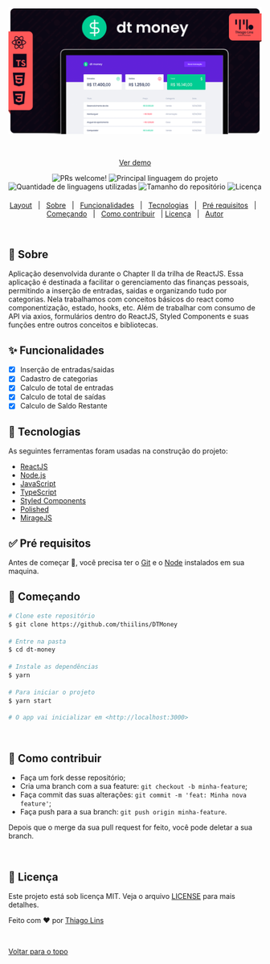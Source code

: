 <div align="center" id="top">
  <img src="./.github/assets/cover.png" alt="Dt Money" />

&#xa0;

<a href="https://td-dt-money.vercel.app/">Ver demo</a>

</div>

<!-- <h1 align="center">Dt Money</h1> -->

<p align="center">
  <img src="https://img.shields.io/static/v1?label=PRs&message=welcome&color=FF5858&labelColor=000000?color=FF5858&style=for-the-badge" alt="PRs welcome!" />
    <img alt="Principal linguagem do projeto" src="https://img.shields.io/github/languages/top/thiilins/DTMoney?color=FF5858&style=for-the-badge">
  <img alt="Quantidade de linguagens utilizadas" src="https://img.shields.io/github/languages/count/thiilins/DTMoney?color=FF5858&style=for-the-badge">
  <img alt="Tamanho do repositório" src="https://img.shields.io/github/repo-size/thiilins/DTMoney?color=FF5858&style=for-the-badge">
  <img alt="Licença" src="https://img.shields.io/github/license/thiilins/DTMoney?color=FF5858&style=for-the-badge">

</p>

<h4 align="center">
 <!-- 🚧  Em construção...  🚧 -->
</h4>

<p align="center">
  <a href="https://www.figma.com/file/bhjlC3Rl8o3Fp0Uuy766mJ/dtmoney-Ignite">Layout</a> &#xa0; | &#xa0;
  <a href="#dart-sobre">Sobre</a> &#xa0; | &#xa0;
  <a href="#sparkles-funcionalidades">Funcionalidades</a> &#xa0; | &#xa0;
  <a href="#rocket-tecnologias">Tecnologias</a> &#xa0; | &#xa0;
  <a href="#white_check_mark-pré-requisitos">Pré requisitos</a> &#xa0; | &#xa0;
  <a href="#checkered_flag-começando">Começando</a> &#xa0; | &#xa0;
<a href="#-como-contribuir">Como contribuir</a> &#xa0; |
  <a href="#memo-licença">Licença</a> &#xa0; | &#xa0;
  <a href="https://github.com/thiilins" target="_blank">Autor</a>
  <br />
</p>

  <br />

## :dart: Sobre

Aplicação desenvolvida durante o Chapter II da trilha de ReactJS.
Essa aplicação é destinada a facilitar o gerenciamento das finanças pessoais, permitindo a inserção de entradas, saidas e organizando tudo por categorias.
Nela trabalhamos com conceitos básicos do react como componentização, estado, hooks, etc. Além de trabalhar com consumo de API via axios, formulários dentro do ReactJS, Styled Components e suas funções entre outros conceitos e bibliotecas.
&#xa0;

## :sparkles: Funcionalidades

- [x] Inserção de entradas/saidas
- [x] Cadastro de categorias
- [x] Calculo de total de entradas
- [x] Calculo de total de saídas
- [x] Calculo de Saldo Restante
      &#xa0;

## :rocket: Tecnologias

As seguintes ferramentas foram usadas na construção do projeto:

- [ReactJS](https://pt-br.reactjs.org/)
- [Node.js](https://nodejs.org/en/)
- [JavaScript](https://developer.mozilla.org/pt-BR/docs/Web/JavaScript)
- [TypeScript](https://www.typescriptlang.org/)
- [Styled Components](https://styled-components.com/)
- [Polished](https://polished.js.org/)
- [MirageJS](https://miragejs.com/)
  &#xa0;

## :white_check_mark: Pré requisitos

Antes de começar :checkered_flag:, você precisa ter o [Git](https://git-scm.com) e o [Node](https://nodejs.org/en/) instalados em sua maquina.
&#xa0;

## :checkered_flag: Começando

```bash
# Clone este repositório
$ git clone https://github.com/thiilins/DTMoney

# Entre na pasta
$ cd dt-money

# Instale as dependências
$ yarn

# Para iniciar o projeto
$ yarn start

# O app vai inicializar em <http://localhost:3000>
```

&#xa0;

## 🤔 Como contribuir

- Faça um fork desse repositório;
- Cria uma branch com a sua feature: `git checkout -b minha-feature`;
- Faça commit das suas alterações: `git commit -m 'feat: Minha nova feature'`;
- Faça push para a sua branch: `git push origin minha-feature`.

Depois que o merge da sua pull request for feito, você pode deletar a sua branch.

&#xa0;

## :memo: Licença

Este projeto está sob licença MIT. Veja o arquivo [LICENSE](LICENSE.md) para mais detalhes.

Feito com :heart: por <a href="https://github.com/thiilins" target="_blank">Thiago Lins</a>

&#xa0;

<a href="#top">Voltar para o topo</a>
